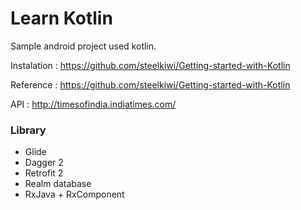 # Learn Kotlin
Sample android project used kotlin.

Instalation : https://github.com/steelkiwi/Getting-started-with-Kotlin

Reference : https://github.com/steelkiwi/Getting-started-with-Kotlin 

API : http://timesofindia.indiatimes.com/

### Library
* Glide
* Dagger 2
* Retrofit 2
* Realm database
* RxJava + RxComponent

